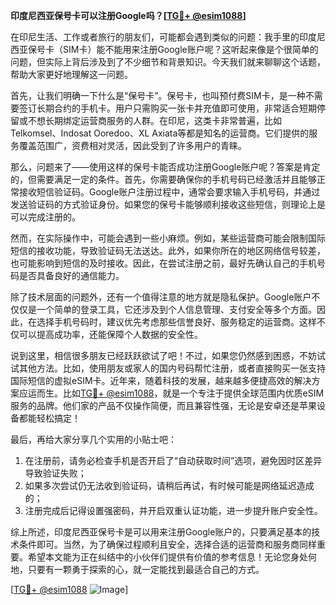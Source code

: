 **印度尼西亚保号卡可以注册Google吗？[[TG💪+ @esim1088](https://t.me/s/esim1088)]**

在印尼生活、工作或者旅行的朋友们，可能都会遇到类似的问题：我手里的印度尼西亚保号卡（SIM卡）能不能用来注册Google账户呢？这听起来像是个很简单的问题，但实际上背后涉及到了不少细节和背景知识。今天我们就来聊聊这个话题，帮助大家更好地理解这一问题。

首先，让我们明确一下什么是“保号卡”。保号卡，也叫预付费SIM卡，是一种不需要签订长期合约的手机卡。用户只需购买一张卡并充值即可使用，非常适合短期停留或不想长期绑定运营商服务的人群。在印尼，这类卡非常普遍，比如Telkomsel、Indosat Ooredoo、XL Axiata等都是知名的运营商。它们提供的服务覆盖范围广，资费相对灵活，因此受到了许多用户的青睐。

那么，问题来了——使用这样的保号卡能否成功注册Google账户呢？答案是肯定的，但需要满足一定的条件。首先，你需要确保你的手机号码已经激活并且能够正常接收短信验证码。Google账户注册过程中，通常会要求输入手机号码，并通过发送验证码的方式验证身份。如果您的保号卡能够顺利接收这些短信，则理论上是可以完成注册的。

然而，在实际操作中，可能会遇到一些小麻烦。例如，某些运营商可能会限制国际短信的接收功能，导致验证码无法送达。此外，如果你所在的地区网络信号较差，也可能影响到短信的及时接收。因此，在尝试注册之前，最好先确认自己的手机号码是否具备良好的通信能力。

除了技术层面的问题外，还有一个值得注意的地方就是隐私保护。Google账户不仅仅是一个简单的登录工具，它还涉及到个人信息管理、支付安全等多个方面。因此，在选择手机号码时，建议优先考虑那些信誉良好、服务稳定的运营商。这样不仅可以提高成功率，还能保障个人数据的安全性。

说到这里，相信很多朋友已经跃跃欲试了吧！不过，如果您仍然感到困惑，不妨试试其他方法。比如，使用朋友或家人的国内号码帮忙注册，或者直接购买一张支持国际短信的虚拟eSIM卡。近年来，随着科技的发展，越来越多便捷高效的解决方案应运而生。比如[TG💪+ @esim1088](https://t.me/s/esim1088)，就是一个专注于提供全球范围内优质eSIM服务的品牌。他们家的产品不仅操作简便，而且兼容性强，无论是安卓还是苹果设备都能轻松搞定！

最后，再给大家分享几个实用的小贴士吧：
1. 在注册前，请务必检查手机是否开启了“自动获取时间”选项，避免因时区差异导致验证失败；
2. 如果多次尝试仍无法收到验证码，请稍后再试，有时候可能是网络延迟造成的；
3. 注册完成后记得设置强密码，并开启双重认证功能，进一步提升账户安全性。

综上所述，印度尼西亚保号卡是可以用来注册Google账户的，只要满足基本的技术条件即可。当然，为了确保过程顺利且安全，选择合适的运营商和服务商同样重要。希望本文能为正在纠结中的小伙伴们提供有价值的参考信息！无论您身处何地，只要有一颗勇于探索的心，就一定能找到最适合自己的方式。

[[TG💪+ @esim1088](https://t.me/s/esim1088) ![Image](https://i.postimg.cc/4NQfJmqS/Snipaste-2025-05-13-00-14-12.png)]